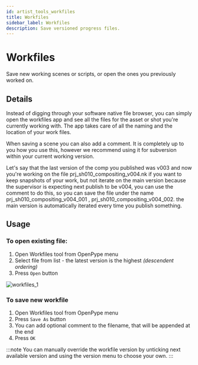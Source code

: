 ```yaml
---
id: artist_tools_workfiles
title: Workfiles
sidebar_label: Workfiles
description: Save versioned progress files.
---
```


# Workfiles

Save new working scenes or scripts, or open the ones you previously worked on.

## Details

Instead of digging through your software native file browser, you can simply open the workfiles app and see all the files for the asset or shot you're currently working with. The app takes care of all the naming and the location of your work files.

When saving a scene you can also add a comment. It is completely up to you how you use this, however we recommend using it for subversion within your current working version.

Let's say that the last version of the comp you published was v003 and now you're working on the file prj_sh010_compositing_v004.nk if you want to keep snapshots of your work, but not iterate on the main version because the supervisor is expecting next publish to be v004, you can use the comment to do this, so you can save the file under the name prj_sh010_compositing_v004_001 , prj_sh010_compositing_v004_002. the main version is automatically iterated every time you publish something.

## Usage

<div class="row markdown">
<div class="col col--6 markdown">

### To open existing file:

1. Open Workfiles tool from OpenPype menu
2. Select file from list - the latest version is the highest *(descendent ordering)*
3. Press `Open` button

</div>
<div class="col col--6 markdown">

![workfiles_1](assets/workfiles_1.png)

</div>
</div>


### To save new workfile
1. Open Workfiles tool from OpenPype menu
2. Press `Save As` button
3. You can add optional comment to the filename, that will be appended at the end
4. Press `OK`

:::note
You can manually override the workfile version by unticking next available version and using the version menu to choose your own.
:::

